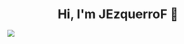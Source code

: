 <div align="center">
<h1 align="center">Hi, I'm JEzquerroF</a> 👋</h1>
</div>
<img src="https://www.google.com/url?sa=i&url=https%3A%2F%2Fesemanal.mx%2F2024%2F07%2Fjugando-en-serio-el-ascenso-del-mercado-de-gaming-en-mexico%2F&psig=AOvVaw3xhTz6U6rJJx5gl9xrbFZE&ust=1721204289100000&source=images&cd=vfe&opi=89978449&ved=0CBEQjRxqFwoTCJjVuOuPq4cDFQAAAAAdAAAAABAE">

<!--
**JEzquerroF/JEzquerroF** is a ✨ _special_ ✨ repository because its `README.md` (this file) appears on your GitHub profile.

Here are some ideas to get you started:

- 🔭 I’m currently working on ...
- 🌱 I’m currently learning ...
- 👯 I’m looking to collaborate on ...
- 🤔 I’m looking for help with ...
- 💬 Ask me about ...
- 📫 How to reach me: ...
- 😄 Pronouns: ...
- ⚡ Fun fact: ...
-->
